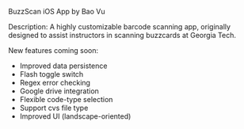 BuzzScan iOS App
by Bao Vu

Description: A highly customizable barcode scanning app, originally designed to assist instructors in scanning buzzcards at Georgia Tech.

New features coming soon:
+ Improved data persistence
+ Flash toggle switch
+ Regex error checking
+ Google drive integration
+ Flexible code-type selection
+ Support cvs file type
+ Improved UI (landscape-oriented)

